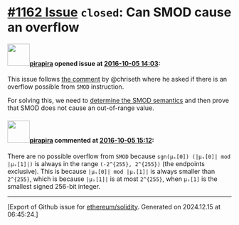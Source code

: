 # [\#1162 Issue](https://github.com/ethereum/solidity/issues/1162) `closed`: Can SMOD cause an overflow

#### <img src="https://avatars.githubusercontent.com/u/44281?u=19789513178700ad73a6cf535a40fbbfdc1ad615&v=4" width="50">[pirapira](https://github.com/pirapira) opened issue at [2016-10-05 14:03](https://github.com/ethereum/solidity/issues/1162):

This issue follows [the comment](https://github.com/ethereum/solidity/pull/1091#discussion_r81823543) by @chriseth where he asked if there is an overflow possible from `SMOD` instruction.

For solving this, we need to [determine the SMOD semantics](https://github.com/ethereum/yellowpaper/issues/190) and then prove that SMOD does not cause an out-of-range value.


#### <img src="https://avatars.githubusercontent.com/u/44281?u=19789513178700ad73a6cf535a40fbbfdc1ad615&v=4" width="50">[pirapira](https://github.com/pirapira) commented at [2016-10-05 15:12](https://github.com/ethereum/solidity/issues/1162#issuecomment-251704287):

There are no possible overflow from `SMOD` because `sgn(μₛ[0]) (|μₛ[0]| mod |μₛ[1]|)` is always in the range `(-2^{255}, 2^{255})` (the endpoints exclusive).  This is because `|μₛ[0]| mod |μₛ[1]|` is always smaller than `2^{255}`, which is because `|μₛ[1]|` is at most `2^{255}`, when `μₛ[1]` is the smallest signed 256-bit integer.


-------------------------------------------------------------------------------



[Export of Github issue for [ethereum/solidity](https://github.com/ethereum/solidity). Generated on 2024.12.15 at 06:45:24.]

